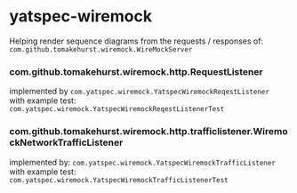 # yatspec-wiremock

Helping render sequence diagrams from the requests / responses of:  
`com.github.tomakehurst.wiremock.WireMockServer`

### com.github.tomakehurst.wiremock.http.RequestListener 
implemented by `com.yatspec.wiremock.YatspecWiremockReqestListener`  
with example test: `com.yatspec.wiremock.YatspecWiremockReqestListenerTest`

### com.github.tomakehurst.wiremock.http.trafficlistener.WiremockNetworkTrafficListener
implemented by: `com.yatspec.wiremock.YatspecWiremockTrafficListener`  
with example test: `com.yatspec.wiremock.YatspecWiremockTrafficListenerTest`